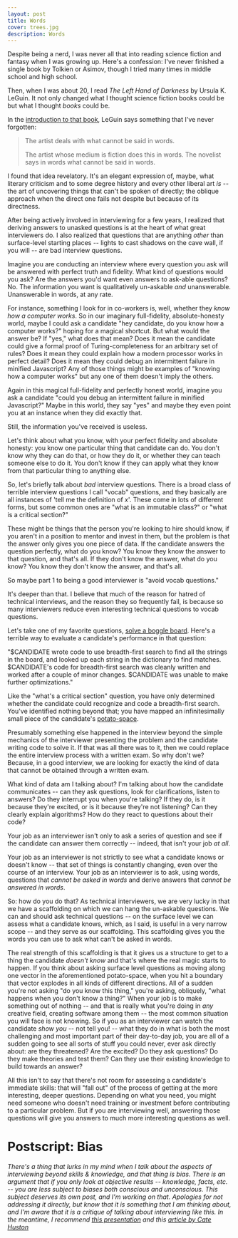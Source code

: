```yaml
---
layout: post
title: Words
cover: trees.jpg
description: Words
---
```


Despite being a nerd, I was never all that into reading science fiction and fantasy when I was growing up. Here's a confession: I've never finished a single book by Tolkien or Asimov, though I tried many times in middle school and high school.

Then, when I was about 20, I read _The Left Hand of Darkness_ by Ursula K. LeGuin. It not only changed what I thought science fiction books could be but what I thought _books_ could be.

In the [introduction to that book](http://theliterarylink.com/leguinintro.html), LeGuin says something that I've never forgotten:

>The artist deals with what cannot be said in words.
>
>The artist whose medium is fiction does this in words. The novelist says in words what cannot be said in words.

I found that idea revelatory. It's an elegant expression of, maybe, what literary criticism and to some degree history and every other liberal art _is_ -- the art of uncovering things that can't be spoken of directly; the oblique approach when the direct one fails not despite but because of its directness.

After being actively involved in interviewing for a few years, I realized that deriving answers to unasked questions is at the heart of what great interviewers do. I also realized that questions that are anything _other_ than surface-level starting places -- lights to cast shadows on the cave wall, if you will -- are bad interview questions.

Imagine you are conducting an interview where every question you ask will be answered with perfect truth and fidelity. What kind of questions would you ask? Are the answers you'd want even answers to ask-able questions? No. The information you want is qualitatively un-askable _and_ unanswerable. Unanswerable in words, at any rate.

For instance, something I look for in co-workers is, well, whether they _know how a computer works_. So in our imaginary full-fidelity, absolute-honesty world, maybe I could ask a candidate "hey candidate, do you know how a computer works?" hoping for a magical shortcut. But what would the answer be? If "yes," what does that mean? Does it mean the candidate could give a formal proof of Turing-completeness for an arbitrary set of rules? Does it mean they could explain how a modern processor works in perfect detail? Does it mean they could debug an intermittent failure in minified Javascript? Any of those things might be examples of "knowing how a computer works" but any one of them doesn't imply the others.

Again in this magical full-fidelity and perfectly honest world, imagine you ask a candidate "could you debug an intermittent failure in minified Javascript?" Maybe in this world, they say "yes" and maybe they even point you at an instance when they did exactly that.

Still, the information you've received is useless.

Let's think about what you know, with your perfect fidelity and absolute honesty: you know one particular thing that candidate can do. You don't know why they can do that, or how they do it, or whether they can teach someone else to do it. You don't know if they can apply what they know from that particular thing to anything else.

So, let's briefly talk about _bad_ interview questions. There is a broad class of terrible interview questions I call "vocab" questions, and they basically are all instances of 'tell me the definition of _x_'. These come in lots of different forms, but some common ones are "what is an immutable class?" or "what is a critical section?"

These might be things that the person you're looking to hire should know, if you aren't in a position to mentor and invest in them, but the problem is that the answer only gives you one piece of data. If the candidate answers the question perfectly, what do you know? You know they know the answer to that question, and that's all. If they don't know the answer, what do you know? You know they don't know the answer, and that's all.

So maybe part 1 to being a good interviewer is "avoid vocab questions."

It's deeper than that. I believe that much of the reason for hatred of technical interviews, and the reason they so frequently fail, is because so many interviewers reduce even interesting technical questions to vocab questions.

Let's take one of my favorite questions, [solve a boggle board](http://stackoverflow.com/questions/746082/how-to-find-list-of-possible-words-from-a-letter-matrix-boggle-solver). Here's a terrible way to evaluate a candidate's performance in that question:

"$CANDIDATE wrote code to use breadth-first search to find all the strings in the board, and looked up each string in the dictionary to find matches. $CANDIDATE's code for breadth-first search was cleanly written and worked after a couple of minor changes. $CANDIDATE was unable to make further optimizations."

Like the "what's a critical section" question, you have only determined whether the candidate could recognize and code a breadth-first search. You've identified nothing beyond that; you have mapped an infinitesimally small piece of the candidate's [potato-space](/2015/12/16/lowering-the-bar/).

Presumably something else happened in the interview beyond the simple mechanics of the interviewer presenting the problem and the candidate writing code to solve it. If that was all there was to it, then we could replace the entire interview process with a written exam. So why don't we? Because, in a good interview, we are looking for exactly the kind of data that cannot be obtained through a written exam.

What kind of data am I talking about? I'm talking about how the candidate communicates -- can they ask questions, look for clarifications, listen to answers? Do they interrupt you when you're talking? If they do, is it because they're excited, or is it because they're not listening? Can they clearly explain algorithms? How do they react to questions about their code?

Your job as an interviewer isn't only to ask a series of question and see if the candidate can answer them correctly -- indeed, that isn't your job _at all_.

Your job as an interviewer is not strictly to see what a candidate knows or doesn't know -- that set of things is constantly changing, even over the course of an interview. Your job as an interviewer is to ask, using words, questions that _cannot be asked in words_ and derive answers that _cannot be answered in words_.

So: how do you do that? As technical interviewers, we are very lucky in that we have a scaffolding on which we can hang the un-askable questions. We can and should ask technical questions -- on the surface level we can assess what a candidate knows, which, as I said, is useful in a very narrow scope -- and they serve as our scaffolding. This scaffolding gives you the words you can use to ask what can't be asked in words.

The real strength of this scaffolding is that it gives us a structure to get to a thing the candidate _doesn't know_ and that's where the real magic starts to happen. If you think about asking surface level questions as moving along one vector in the aforementioned potato-space, when you hit a boundary that vector explodes in all kinds of different directions. All of a sudden you're not asking "do you know this thing," you're asking, obliquely, "what happens when you don't know a thing?" When your job is to make something out of nothing -- and that is really what you're doing in _any_ creative field, creating software among them -- the most common situation you will face is not knowing. So if you as an interviewer can watch the candidate _show you_ -- not tell you! -- what they do in what is both the most challenging and most important part of their day-to-day job, you are all of a sudden going to see all sorts of stuff you could never, ever ask directly about: are they threatened? Are the excited? Do they ask questions? Do they make theories and test them? Can they use their existing knowledge to build towards an answer?

All this isn't to say that there's not room for assessing a candidate's immediate skills: that will "fall out" of the process of getting at the more interesting, deeper questions. Depending on what you need, you might need someone who doesn't need training or investment before contributing to a particular problem. But if you are interviewing well, answering those questions will give you answers to much more interesting questions as well.

Postscript: Bias
===
_There's a thing that lurks in my mind when I talk about the aspects of interviewing beyond skills & knowledge, and that thing is bias. There is an argument that if you only look at objective results -- knowledge, facts, etc. -- you are less subject to biases both conscious and unconscious. This subject deserves its own post, and I'm working on that. Apologies for not addressing it directly, but know that it is something that I am thinking about, and I'm aware that it is a critique of talking about interviewing like this. In the meantime, I recommend [this presentation](https://www.youtube.com/watch?v=nLjFTHTgEVU) and this [article by Cate Huston](https://modelviewculture.com/pieces/we-hire-the-best)_
